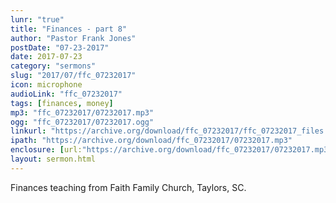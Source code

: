 ```yaml
---
lunr: "true"
title: "Finances - part 8"
author: "Pastor Frank Jones"
postDate: "07-23-2017"
date: 2017-07-23
category: "sermons"
slug: "2017/07/ffc_07232017"
icon: microphone
audioLink: "ffc_07232017"
tags: [finances, money]
mp3: "ffc_07232017/07232017.mp3"
ogg: "ffc_07232017/07232017.ogg"
linkurl: "https://archive.org/download/ffc_07232017/ffc_07232017_files.xml"
ipath: "https://archive.org/download/ffc_07232017/07232017.mp3"
enclosure: [url:"https://archive.org/download/ffc_07232017/07232017.mp3"]
layout: sermon.html
---
```


Finances teaching from Faith Family Church, Taylors, SC.